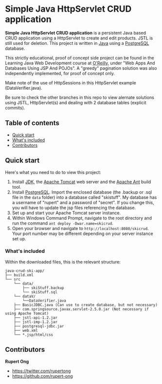 # Simple Java HttpServlet CRUD application

**Simple Java HttpServlet CRUD application** is a persistent Java based CRUD application using a HttpServlet to create and edit products. JSTL is still used for deletion. This project is written in [Java](https://www.oracle.com/java/) using a [PostgreSQL](https://www.postgresql.org/) database.

This strictly educational, proof of concept side project can be found in the Learning Java Web Development course at [O'Reilly](http://shop.oreilly.com/product/0636920048831.do), under "Web Apps And Databases Using JSP And POJOs". A "greedy" pagination solution was also independently implemented, for proof of concept only.

Make note of the use of HttpSessions in this HttpServlet example (DataVerifier.java).

Be sure to check the other branches in this repo to view alernate solutions using JSTL, HttpServlet(s) and dealing with 2 database tables (explicit commits).

## Table of contents

* [Quick start](#quick-start)
* [What's included](#whats-included)
* [Contributors](#contributors)


## Quick start

Here's what you need to do to view this project:

1. Install [JDK](http://www.oracle.com/technetwork/java/javase/downloads/index.html), the [Apache Tomcat](http://tomcat.apache.org/download-70.cgi) web server and the [Apache Ant](http://ant.apache.org/bindownload.cgi) build tool.
2. Install [PostgreSQL](https://www.postgresql.org/download/). Import the enclosed database (the .backup or .sql file in the `data` folder) into a database called "skistuff". My database has a username of "rupert" and a password of "secret". If you change this, you will have to update the jsp files referencing the database.
3. Set up and start your Apache Tomcat server instance.
4. Within Windows Command Prompt, navigate to the root directory and run the command `ant deploy -Dwar.name=skicrud`.
5. Open your browser and navigate to `http://localhost:8080/skicrud`. Your port number may be different depending on your server instance set up.


### What's included

Within the downloaded files, this is the relevant structure:

```
java-crud-ski-app/
├── build.xml
└── src
    └── data/
        ├── skiStuff.backup
        └── skiStuff.sql
    └── dataV/
        └──DataVerifier.java
    ├── BasicJDBC.java (Can use to create database, but not necessary)
    ├── com.springsource.javax.servlet-2.5.0.jar (Not necessary if using Apache Tomcat)
    ├── jstl-api-1.2.jar
    ├── jstl-imp-1.2.jar
    ├── postgresql-jdbc.jar
    ├── web.xml
    └── *.jsp/html/css
```

## Contributors

**Rupert Ong**

* <https://twitter.com/rupertong>
* <https://github.com/rupert-ong>